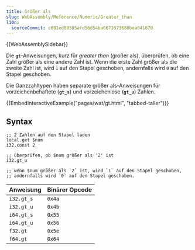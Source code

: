 ```yaml
---
title: Größer als
slug: WebAssembly/Reference/Numeric/Greater_than
l10n:
  sourceCommit: c681ed89305afd56d54ba6671673680bea041670
---
```


{{WebAssemblySidebar}}

Die **`gt`**-Anweisungen, kurz für _greater than_ (größer als), überprüfen, ob eine Zahl größer als eine andere Zahl ist. Wenn die erste Zahl größer als die zweite Zahl ist, wird `1` auf den Stapel geschoben, andernfalls wird `0` auf den Stapel geschoben.

Die Ganzzahltypen haben separate größer als-Anweisungen für vorzeichenbehaftete (**`gt_s`**) und vorzeichenlose (**`gt_u`**) Zahlen.

{{EmbedInteractiveExample("pages/wat/gt.html", "tabbed-taller")}}

## Syntax

```wasm
;; 2 Zahlen auf den Stapel laden
local.get $num
i32.const 2

;; überprüfen, ob $num größer als '2' ist
i32.gt_u

;; wenn $num größer als `2` ist, wird `1` auf den Stapel geschoben,
;; andernfalls wird `0` auf den Stapel geschoben.
```

| Anweisung   | Binärer Opcode |
| ----------- | -------------- |
| `i32.gt_s`  | `0x4a`         |
| `i32.gt_u`  | `0x4b`         |
| `i64.gt_s`  | `0x55`         |
| `i64.gt_u`  | `0x56`         |
| `f32.gt`    | `0x5e`         |
| `f64.gt`    | `0x64`         |
